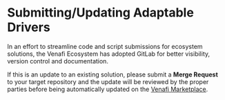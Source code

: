 # Submitting/Updating Adaptable Drivers

In an effort to streamline code and script submissions for ecosystem solutions, the Venafi Ecosystem has adopted GitLab for better visibility, version control and documentation.

If this is an update to an existing solution, please submit a **Merge Request** to your target repository and the update will be reviewed by the proper parties before being automatically updated on the [Venafi Marketplace](https://marketplace.venafi.com).
